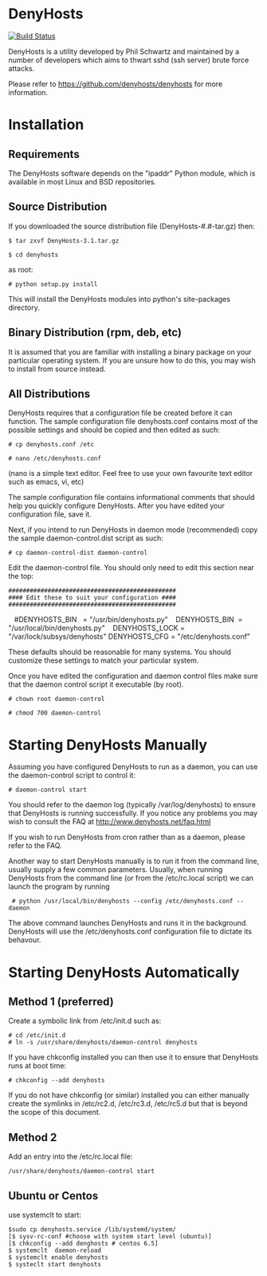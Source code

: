 DenyHosts
=========

[![Build Status](https://travis-ci.org/denyhosts/denyhosts.svg)](https://travis-ci.org/denyhosts/denyhosts)

DenyHosts is a utility developed by Phil Schwartz and maintained by a
number of developers which aims to thwart sshd (ssh server) brute force attacks.

Please refer to https://github.com/denyhosts/denyhosts for more information.

Installation
============


Requirements
------------

The DenyHosts software depends on the "ipaddr" Python module,
which is available in most Linux and BSD repositories.



Source Distribution
-------------------

If you downloaded the source distribution file (DenyHosts-#.#-tar.gz)
then:

    $ tar zxvf DenyHosts-3.1.tar.gz 

    $ cd denyhosts

as root:

    # python setup.py install

This will install the DenyHosts modules into python's site-packages
directory.

Binary Distribution (rpm, deb, etc)
-----------------------------------

It is assumed that you are familiar with installing a binary package
on your particular operating system. If you are unsure how to do
this, you may wish to install from source instead.


All Distributions
-----------------

DenyHosts requires that a configuration file be created before
it can function.  The sample configuration file denyhosts.conf
contains most of the possible settings and should be copied and
then edited as such:

    # cp denyhosts.conf /etc

    # nano /etc/denyhosts.conf

(nano is a simple text editor. Feel free to use your own favourite
text editor such as emacs, vi, etc)

The sample configuration file contains informational comments that
should help you quickly configure DenyHosts.  After you have
edited your configuration file, save it.

Next, if you intend to run DenyHosts in daemon mode (recommended)
copy the sample daemon-control.dist script as such:

    # cp daemon-control-dist daemon-control

Edit the daemon-control file.  You should only need to edit this section
near the top:

    ###############################################
    #### Edit these to suit your configuration ####
    ###############################################

    #DENYHOSTS_BIN   = "/usr/bin/denyhosts.py"
    DENYHOSTS_BIN   = "/usr/local/bin/denyhosts.py"
    DENYHOSTS_LOCK  = "/var/lock/subsys/denyhosts"
    DENYHOSTS_CFG   = "/etc/denyhosts.conf"


These defaults should be reasonable for many systems.  You
should customize these settings to match your particular
system.

Once you have edited the configuration and daemon control files
make sure that the daemon control script it executable (by root).

    # chown root daemon-control

    # chmod 700 daemon-control


Starting DenyHosts Manually
===========================

Assuming you have configured DenyHosts to run as a daemon, you
can use the daemon-control script to control it:

    # daemon-control start

You should refer to the daemon log (typically /var/log/denyhosts)
to ensure that DenyHosts is running successfully.  If you
notice any problems you may wish to consult the FAQ at
http://www.denyhosts.net/faq.html

If you wish to run DenyHosts from cron rather than as a
daemon, please refer to the FAQ.

Another way to start DenyHosts manually is to run it from the command
line, usually supply a few common parameters. Usually, when running
DenyHosts from the command line (or from the /etc/rc.local script) we
can launch the program by running

     # python /usr/local/bin/denyhosts --config /etc/denyhosts.conf --daemon

The above command launches DenyHosts and runs it in the background. DenyHosts
will use the /etc/denyhosts.conf configuration file to dictate its behavour.


Starting DenyHosts Automatically
================================

Method 1 (preferred)
--------------------

Create a symbolic link from /etc/init.d such as:

    # cd /etc/init.d
    # ln -s /usr/share/denyhosts/daemon-control denyhosts

If you have chkconfig installed you can then use it to
ensure that DenyHosts runs at boot time:

    # chkconfig --add denyhosts

If you do not have chkconfig (or similar) installed you can either manually
create the symlinks in /etc/rc2.d, /etc/rc3.d, /etc/rc5.d but that is beyond
the scope of this document.

Method 2
--------

Add an entry into the /etc/rc.local file:

    /usr/share/denyhosts/daemon-control start

Ubuntu or Centos 
------

use systemclt to start:

    $sudo cp denyhosts.service /lib/systemd/system/
    [$ sysv-rc-conf #choose with system start level (ubuntu)]
    [$ chkconfig --add denghosts # centos 6.5]
    $ systemclt  daemon-reload
    $ systemclt enable denyhosts
    $ systeclt start denyhosts
   
